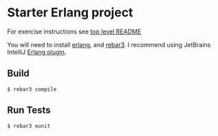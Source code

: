 Starter Erlang project
======================

For exercise instructions see [top level README](../README.md)

You will need to install [erlang](https://www.erlang.org/), and [rebar3](https://github.com/erlang/rebar3). I recommend using JetBrains IntelliJ [Erlang plugin](https://www.jetbrains.com/help/idea/erlang.html).



Build
-----

    $ rebar3 compile

Run Tests
---------

    $ rebar3 eunit
